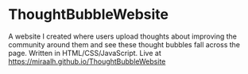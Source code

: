 # ThoughtBubbleWebsite
A website I created where users upload thoughts about improving the community around them and see these thought bubbles fall across the page. Written in HTML/CSS/JavaScript.
Live at https://miraalh.github.io/ThoughtBubbleWebsite
